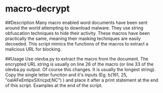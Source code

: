 # macro-decrypt

##Description
Many macro enabled word documents have been sent around the world attempting to download malware.
They use string obfuscation techniques to hide their activity.
These macros have been practically the same, meaning their masking techniques are
easily decoeded. This script mimics the functions of the macros to extract a malicious
URL for blocking.

##Usage
Use olevba.py to extract the macro from the document. The encrypted URL string is usually
on line 26 of the macro (or line 33 of the olevba.py output. Of course this changes. It is
usually the longest string). Copy the single letter function and it's inputs
(Eg. b(161, 25, "oalAFeEntipxSXricpd;NC") ) and place it after a print statement
at the end of this script. Examples at the end of the script.
